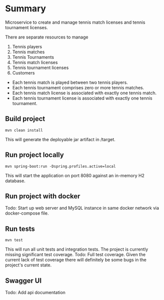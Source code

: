 # Summary
Microservice to create and manage tennis match licenses and tennis tournament licenses.

There are separate resources to manage
1. Tennis players
2. Tennis matches
3. Tennis Tournaments
4. Tennis match licenses
5. Tennis tournament licenses
6. Customers

- Each tennis match is played between two tennis players.
- Each tennis tournament comprises zero or more tennis matches.
- Each tennis match license is associated with exactly one tennis match.
- Each tennis tournament license is associated with exactly one tennis tournament.

## Build project
```
mvn clean install
```
This will generate the deployable jar artifact in /target.

## Run project locally
```
mvn spring-boot:run -Dspring.profiles.active=local
```
This will start the application on port 8080 against an in-memory H2 database.

## Run project with docker
Todo: Start up web server and MySQL instance in same docker network via docker-compose file.

## Run tests
```
mvn test
```
This will run all unit tests and integration tests. The project is currently missing
significant test coverage.
Todo: Full test coverage. Given the current lack of test coverage there will definitely be some bugs in the 
project's current state.

## Swagger UI
Todo: Add api documentation